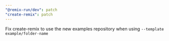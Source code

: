 ```yaml
---
"@remix-run/dev": patch
"create-remix": patch
---
```


Fix create-remix to use the new examples repository when using `--template example/folder-name`
